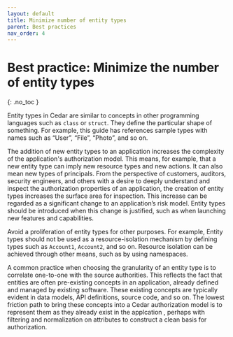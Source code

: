 ```yaml
---
layout: default
title: Minimize number of entity types
parent: Best practices
nav_order: 4
---
```


# Best practice: Minimize the number of entity types

{: .no_toc }

Entity types in Cedar are similar to concepts in other programming languages such as `class` or `struct`. They define the particular shape of something. For example, this guide has references sample types with names such as “User”, “File”, “Photo”, and so on.

The addition of new entity types to an application increases the complexity of the application's authorization model. This means, for example, that a new entity type can imply new resource types and new actions. It can also mean new types of principals. From the perspective of customers, auditors, security engineers, and others with a desire to deeply understand and inspect the authorization properties of an application, the creation of entity types increases the surface area for inspection. This increase can be regarded as a significant change to an application’s risk model. Entity types should be introduced when this change is justified, such as when launching new features and capabilities. 

Avoid a proliferation of entity types for other purposes. For example, Entity types should not be used as a resource-isolation mechanism by defining types such as `Account1`, `Account2`, and so on. Resource isolation can be achieved through other means, such as by using namespaces.

A common practice when choosing the granularity of an entity type is to correlate one-to-one with the source authorities. This reflects the fact that entities are often pre-existing concepts in an application, already defined and managed by existing software. These existing concepts are typically evident in data models, API definitions, source code, and so on. The lowest friction path to bring these concepts into a Cedar authorization model is to represent them as they already exist in the applcation , perhaps with filtering and normalization on attributes to construct a clean basis for authorization.

